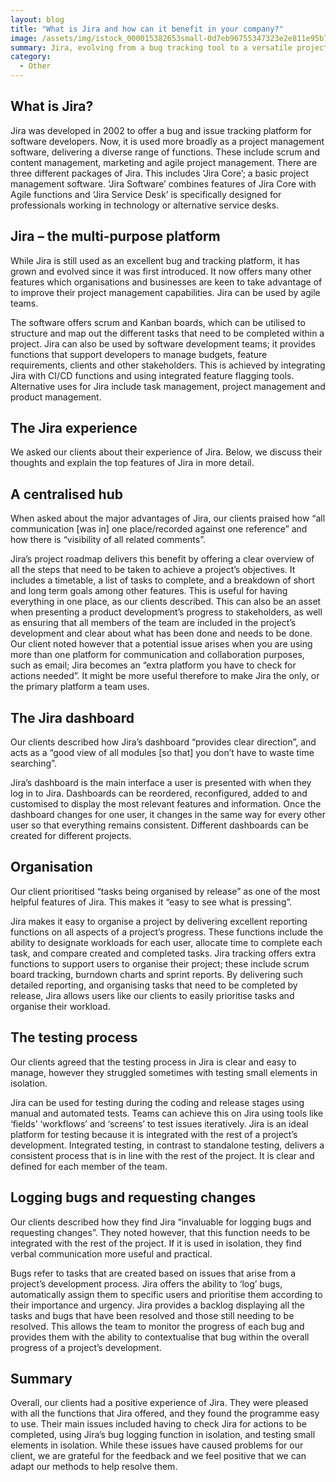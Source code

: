 ```yaml
---
layout: blog
title: "What is Jira and how can it benefit in your company?"
image: /assets/img/istock_000015382653small-0d7eb96755347323e2e811e95b757d512c5352de-s1100-c50.jpg
summary: Jira, evolving from a bug tracking tool to a versatile project management platform, excels in task organization, bug logging, and integrated testing, but faces challenges in isolated testing and requires consistent platform usage for optimal efficiency.
category:
  - Other
---
```


## What is Jira?
Jira was developed in 2002 to offer a bug and issue tracking platform for software developers. Now, it is used more broadly as a project management software, delivering a diverse range of functions. These include scrum and content management, marketing and agile project management. There are three different packages of Jira. This includes ‘Jira Core’; a basic project management software. ‘Jira Software’ combines features of Jira Core with Agile functions and ‘Jira Service Desk’ is specifically designed for professionals working in technology or alternative service desks.


## Jira – the multi-purpose platform
While Jira is still used as an excellent bug and tracking platform, it has grown and evolved since it was first introduced. It now offers many other features which organisations and businesses are keen to take advantage of to improve their project management capabilities. Jira can be used by agile teams.

The software offers scrum and Kanban boards, which can be utilised to structure and map out the different tasks that need to be completed within a project. Jira can also be used by software development teams; it provides functions that support developers to manage budgets, feature requirements, clients and other stakeholders. This is achieved by integrating Jira with CI/CD functions and using integrated feature flagging tools. Alternative uses for Jira include task management, project management and product management.

## The Jira experience
We asked our clients about their experience of Jira. Below, we discuss their thoughts and explain the top features of Jira in more detail.

## A centralised hub
When asked about the major advantages of Jira, our clients praised how “all communication [was in] one place/recorded against one reference” and how there is “visibility of all related comments”.

Jira’s project roadmap delivers this benefit by offering a clear overview of all the steps that need to be taken to achieve a project’s objectives. It includes a timetable, a list of tasks to complete, and a breakdown of short and long term goals among other features. This is useful for having everything in one place, as our clients described. This can also be an asset when presenting a product development’s progress to stakeholders, as well as ensuring that all members of the team are included in the project’s development and clear about what has been done and needs to be done. Our client noted however that a potential issue arises when you are using more than one platform for communication and collaboration purposes, such as email; Jira becomes an “extra platform you have to check for actions needed”. It might be more useful therefore to make Jira the only, or the primary platform a team uses.


## The Jira dashboard
Our clients described how Jira’s dashboard “provides clear direction”, and acts as a “good view of all modules [so that] you don’t have to waste time searching”.

Jira’s dashboard is the main interface a user is presented with when they log in to Jira. Dashboards can be reordered, reconfigured, added to and customised to display the most relevant features and information. Once the dashboard changes for one user, it changes in the same way for every other user so that everything remains consistent. Different dashboards can be created for different projects.

## Organisation
Our client prioritised “tasks being organised by release” as one of the most helpful features of Jira. This makes it “easy to see what is pressing”.

Jira makes it easy to organise a project by delivering excellent reporting functions on all aspects of a project’s progress. These functions include the ability to designate workloads for each user, allocate time to complete each task, and compare created and completed tasks. Jira tracking offers extra functions to support users to organise their project; these include scrum board tracking, burndown charts and sprint reports. By delivering such detailed reporting, and organising tasks that need to be completed by release, Jira allows users like our clients to easily prioritise tasks and organise their workload.

## The testing process
Our clients agreed that the testing process in Jira is clear and easy to manage, however they struggled sometimes with testing small elements in isolation.

Jira can be used for testing during the coding and release stages using manual and automated tests. Teams can achieve this on Jira using tools like ‘fields’ ‘workflows’ and ‘screens’ to test issues iteratively. Jira is an ideal platform for testing because it is integrated with the rest of a project’s development. Integrated testing, in contrast to standalone testing, delivers a consistent process that is in line with the rest of the project. It is clear and defined for each member of the team.


## Logging bugs and requesting changes
Our clients described how they find Jira “invaluable for logging bugs and requesting changes”. They noted however, that this function needs to be integrated with the rest of the project. If it is used in isolation, they find verbal communication more useful and practical.

Bugs refer to tasks that are created based on issues that arise from a project’s development process. Jira offers the ability to ‘log’ bugs, automatically assign them to specific users and prioritise them according to their importance and urgency. Jira provides a backlog displaying all the tasks and bugs that have been resolved and those still needing to be resolved. This allows the team to monitor the progress of each bug and provides them with the ability to contextualise that bug within the overall progress of a project’s development.

## Summary
Overall, our clients had a positive experience of Jira. They were pleased with all the functions that Jira offered, and they found the programme easy to use. Their main issues included having to check Jira for actions to be completed, using Jira’s bug logging function in isolation, and testing small elements in isolation. While these issues have caused problems for our client, we are grateful for the feedback and we feel positive that we can adapt our methods to help resolve them.
